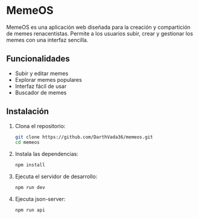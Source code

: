 # MemeOS

MemeOS es una aplicación web diseñada para la creación y compartición de memes renacentistas. 
Permite a los usuarios subir, crear y gestionar los memes con una interfaz sencilla.

## Funcionalidades

- Subir y editar memes
- Explorar memes populares
- Interfaz fácil de usar
- Buscador de memes 

## Instalación

1. Clona el repositorio:
   ```bash
   git clone https://github.com/DarthVada36/memeos.git
   cd memeos 
   ```

2. Instala las dependencias:
    ```bash
    npm install
    ```

3. Ejecuta el servidor de desarrollo:
    ```bash
    npm run dev
    ```

4. Ejecuta json-server:
    ```bash
    npm run api
    ```

    






